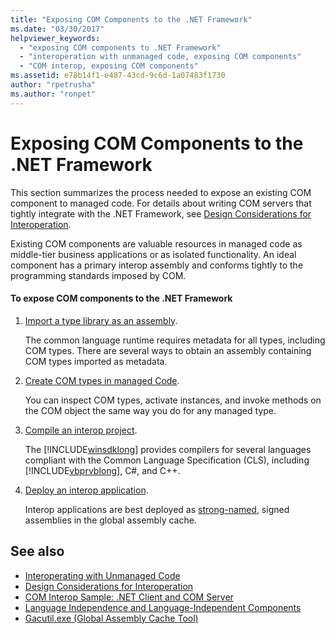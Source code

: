 ```yaml
---
title: "Exposing COM Components to the .NET Framework"
ms.date: "03/30/2017"
helpviewer_keywords: 
  - "exposing COM components to .NET Framework"
  - "interoperation with unmanaged code, exposing COM components"
  - "COM interop, exposing COM components"
ms.assetid: e78b14f1-e487-43cd-9c6d-1a07483f1730
author: "rpetrusha"
ms.author: "ronpet"
---
```

# Exposing COM Components to the .NET Framework
This section summarizes the process needed to expose an existing COM component to managed code. For details about writing COM servers that tightly integrate with the .NET Framework, see [Design Considerations for Interoperation](https://msdn.microsoft.com/library/b59637f6-fe35-40d6-ae72-901e7a707689(v=vs.100)).
  
 Existing COM components are valuable resources in managed code as middle-tier business applications or as isolated functionality. An ideal component has a primary interop assembly and conforms tightly to the programming standards imposed by COM.  
  
#### To expose COM components to the .NET Framework  
  
1.  [Import a type library as an assembly](importing-a-type-library-as-an-assembly.md).  
  
     The common language runtime requires metadata for all types, including COM types. There are several ways to obtain an assembly containing COM types imported as metadata.  
  
2.  [Create COM types in managed Code](https://msdn.microsoft.com/library/1a95a8ca-c8b8-4464-90b0-5ee1a1135b66(v=vs.100)).  
  
     You can inspect COM types, activate instances, and invoke methods on the COM object the same way you do for any managed type.  
  
3.  [Compile an interop project](compiling-an-interop-project.md).  
  
     The [!INCLUDE[winsdklong](../../../includes/winsdklong-md.md)] provides compilers for several languages compliant with the Common Language Specification (CLS), including [!INCLUDE[vbprvblong](../../../includes/vbprvblong-md.md)], C#, and C++.  
  
4.  [Deploy an interop application](deploying-an-interop-application.md).  
  
     Interop applications are best deployed as [strong-named](../app-domains/strong-named-assemblies.md), signed assemblies in the global assembly cache.  
  
## See also
- [Interoperating with Unmanaged Code](index.md)
- [Design Considerations for Interoperation](https://msdn.microsoft.com/library/b59637f6-fe35-40d6-ae72-901e7a707689(v=vs.100))
- [COM Interop Sample: .NET Client and COM Server](com-interop-sample-net-client-and-com-server.md)
- [Language Independence and Language-Independent Components](../../standard/language-independence-and-language-independent-components.md)
- [Gacutil.exe (Global Assembly Cache Tool)](../tools/gacutil-exe-gac-tool.md)
